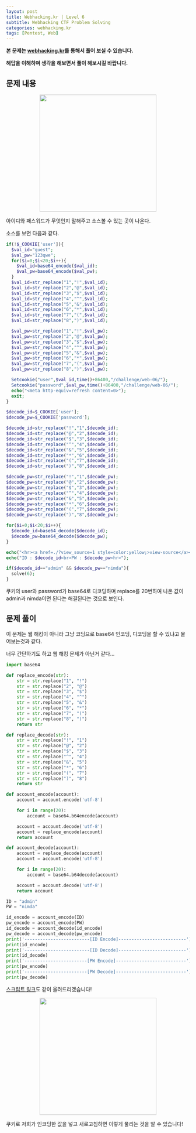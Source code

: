 ```yaml
---
layout: post
title: Webhacking.kr | Level 6
subtitle: Webhacking CTF Problem Solving
categories: webhacking.kr
tags: [Pentest, Web]
---
```


**본 문제는 [webhacking.kr](https://webhacking.kr)를 통해서 풀어 보실 수 있습니다.**

**해답을 이해하며 생각을 해보면서 풀이 해보시길 바랍니다.**

## 문제 내용

<p align="center">
<img src ="https://user-images.githubusercontent.com/78135526/186076077-5af0534f-8c4d-40b3-92b8-d48e4084698d.jpg" width = 320>
</p>

아이디와 패스워드가 무엇인지 말해주고 소스볼 수 있는 곳이 나온다.

소스를 보면 다음과 같다.

```php
if(!$_COOKIE['user']){
  $val_id="guest";
  $val_pw="123qwe";
  for($i=0;$i<20;$i++){
    $val_id=base64_encode($val_id);
    $val_pw=base64_encode($val_pw);
  }
  $val_id=str_replace("1","!",$val_id);
  $val_id=str_replace("2","@",$val_id);
  $val_id=str_replace("3","$",$val_id);
  $val_id=str_replace("4","^",$val_id);
  $val_id=str_replace("5","&",$val_id);
  $val_id=str_replace("6","*",$val_id);
  $val_id=str_replace("7","(",$val_id);
  $val_id=str_replace("8",")",$val_id);

  $val_pw=str_replace("1","!",$val_pw);
  $val_pw=str_replace("2","@",$val_pw);
  $val_pw=str_replace("3","$",$val_pw);
  $val_pw=str_replace("4","^",$val_pw);
  $val_pw=str_replace("5","&",$val_pw);
  $val_pw=str_replace("6","*",$val_pw);
  $val_pw=str_replace("7","(",$val_pw);
  $val_pw=str_replace("8",")",$val_pw);

  Setcookie("user",$val_id,time()+86400,"/challenge/web-06/");
  Setcookie("password",$val_pw,time()+86400,"/challenge/web-06/");
  echo("<meta http-equiv=refresh content=0>");
  exit;
}
```
```php
$decode_id=$_COOKIE['user'];
$decode_pw=$_COOKIE['password'];

$decode_id=str_replace("!","1",$decode_id);
$decode_id=str_replace("@","2",$decode_id);
$decode_id=str_replace("$","3",$decode_id);
$decode_id=str_replace("^","4",$decode_id);
$decode_id=str_replace("&","5",$decode_id);
$decode_id=str_replace("*","6",$decode_id);
$decode_id=str_replace("(","7",$decode_id);
$decode_id=str_replace(")","8",$decode_id);

$decode_pw=str_replace("!","1",$decode_pw);
$decode_pw=str_replace("@","2",$decode_pw);
$decode_pw=str_replace("$","3",$decode_pw);
$decode_pw=str_replace("^","4",$decode_pw);
$decode_pw=str_replace("&","5",$decode_pw);
$decode_pw=str_replace("*","6",$decode_pw);
$decode_pw=str_replace("(","7",$decode_pw);
$decode_pw=str_replace(")","8",$decode_pw);

for($i=0;$i<20;$i++){
  $decode_id=base64_decode($decode_id);
  $decode_pw=base64_decode($decode_pw);
}

echo("<hr><a href=./?view_source=1 style=color:yellow;>view-source</a><br><br>");
echo("ID : $decode_id<br>PW : $decode_pw<hr>");

if($decode_id=="admin" && $decode_pw=="nimda"){
  solve(6);
}
```

쿠키의 user와 password가 base64로 디코딩하며 replace를 20번하여 나온 값이 admin과 nimda이면 된다는 해결된다는 것으로 보인다. 

## 문제 풀이

이 문제는 웹 해킹이 아니라 그냥 코딩으로 base64 인코딩, 디코딩을 할 수 있냐고 물어보는것과 같다.

너무 간단하기도 하고 웹 해킹 문제가 아닌거 같다...

```python
import base64

def replace_encode(str):
    str = str.replace("1", "!")
    str = str.replace("2", "@")
    str = str.replace("3", "$")
    str = str.replace("4", "^")
    str = str.replace("5", "&")
    str = str.replace("6", "*")
    str = str.replace("7", "(")
    str = str.replace("8", ")")
    return str

def replace_decode(str):
    str = str.replace("!", "1")
    str = str.replace("@", "2")
    str = str.replace("$", "3")
    str = str.replace("^", "4")
    str = str.replace("&", "5")
    str = str.replace("*", "6")
    str = str.replace("(", "7")
    str = str.replace(")", "8")
    return str

def account_encode(account):
    account = account.encode('utf-8')

    for i in range(20):
        account = base64.b64encode(account)

    account = account.decode('utf-8')
    account = replace_encode(account)
    return account

def account_decode(account):
    account = replace_decode(account)
    account = account.encode('utf-8')

    for i in range(20):
        account = base64.b64decode(account)

    account = account.decode('utf-8')
    return account

ID = "admin"
PW = "nimda"

id_encode = account_encode(ID)
pw_encode = account_encode(PW)
id_decode = account_decode(id_encode)
pw_decode = account_decode(pw_encode)
print('-------------------------[ID Encode]--------------------------')
print(id_encode)
print('-------------------------[ID Decode]--------------------------')
print(id_decode)
print('------------------------[PW Encode]---------------------------')
print(pw_encode)
print('------------------------[PW Decode]---------------------------')
print(pw_decode)
```

[스크립트 링크](https://github.com/peoplstar/peoplstar.github.io/blob/main/assets/python/Webhacking_6_Base64.py)도 같이 올려드리겠습니다!

<p align="center">
<img src ="https://user-images.githubusercontent.com/78135526/186088980-04523795-9b16-4288-acb2-439df212a9cb.jpg" width = 320>
</p>

쿠키로 저희가 인코딩한 값을 넣고 새로고침하면 이렇게 풀리는 것을 알 수 있습니다!